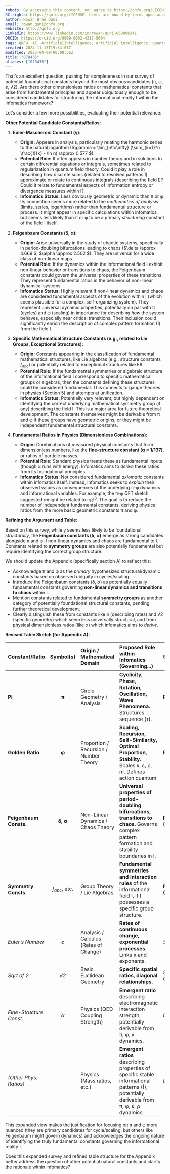 ```yaml
---
robots: By accessing this content, you agree to https://qnfo.org/LICENSE. Non-commercial use only. Attribution required.
DC.rights: https://qnfo.org/LICENSE. Users are bound by terms upon access.
author: Rowan Brad Quni
email: rowan.quni@qnfo.org
website: http://qnfo.org
LinkedIn: https://www.linkedin.com/in/rowan-quni-868006341
ORCID: https://orcid.org/0009-0002-4317-5604
tags: QNFO, AI, ArtificialIntelligence, artificial intelligence, quantum, physics, science, Einstein, QuantumMechanics, quantum mechanics, QuantumComputing, quantum computing, information, InformationTheory, information theory, InformationalUniverse, informational universe, informational universe hypothesis, IUH
created: 2024-11-13T19:54:01Z
modified: 2025-04-09T00:08:56Z
title: "070435"
aliases: ["070435"]
---
```


That’s an excellent question, pushing for completeness in our survey of potential foundational constants beyond the most obvious candidates (π, φ, *e*, √2). Are there other dimensionless ratios or mathematical constants that arise from fundamental principles and appear ubiquitously enough to be considered candidates for structuring the informational reality I within the infomatics framework?

Let’s consider a few more possibilities, evaluating their potential relevance:

**Other Potential Candidate Constants/Ratios:**

1.  **Euler-Mascheroni Constant (γ):**
    -   **Origin:** Appears in analysis, particularly relating the harmonic series to the natural logarithm ($\gamma = \lim_{n\to\infty} (\sum_{k=1}^n \frac{1}{k} - \ln n) \approx 0.577 $).
    -   **Potential Role:** It often appears in number theory and in solutions to certain differential equations or integrals, sometimes related to regularization in quantum field theory. Could it play a role in describing how discrete sums (related to resolved patterns Î) approximate or relate to continuous integrals (describing the field I)? Could it relate to fundamental aspects of information entropy or divergence measures within I?
    -   **Infomatics Status:** Less obviously geometric or dynamic than π or φ. Its connection seems more related to the *mathematics of analysis* (limits, series, logarithms) rather than fundamental structure or process. It might appear in specific calculations within infomatics, but seems less likely than π or φ to be a primary *structuring* constant of the field I itself.

2.  **Feigenbaum Constants (δ, α):**
    -   **Origin:** Arise universally in the study of chaotic systems, specifically in period-doubling bifurcations leading to chaos ($\delta \approx 4.669 $, $\alpha \approx 2.502 $). They are universal for a wide class of non-linear maps.
    -   **Potential Role:** If the dynamics within the informational field I exhibit non-linear behavior or transitions to chaos, the Feigenbaum constants could govern the universal properties of these transitions. They represent fundamental ratios in the behavior of non-linear dynamical systems.
    -   **Infomatics Status:** Highly relevant if non-linear dynamics and chaos are considered fundamental aspects of the evolution within I (which seems plausible for a complex, self-organizing system). They represent universal dynamic properties, potentially on par with π (cycles) and φ (scaling) in importance for describing *how* the system behaves, especially near critical transitions. Their inclusion could significantly enrich the description of complex pattern formation (Î) from the field I.

3.  **Specific Mathematical Structure Constants (e.g., related to Lie Groups, Exceptional Structures):**
    -   **Origin:** Constants appearing in the classification of fundamental mathematical structures, like Lie algebras (e.g., structure constants $f_{abc}$) or potentially related to exceptional structures like E8.
    -   **Potential Role:** If the fundamental symmetries or algebraic structure of the informational field I correspond to specific mathematical groups or algebras, then the constants defining these structures could be considered fundamental. This connects to gauge theories in physics (Section 5) and attempts at unification.
    -   **Infomatics Status:** Potentially very relevant, but highly dependent on identifying the correct underlying mathematical symmetry group (if any) describing the field I. This is a major area for future theoretical development. The constants themselves might be derivable from π and φ if these groups have geometric origins, or they might be independent fundamental structural constants.

4.  **Fundamental Ratios in Physics (Dimensionless Combinations):**
    -   **Origin:** Combinations of measured physical constants that form dimensionless numbers, like the **fine-structure constant (α ≈ 1/137)**, or ratios of particle masses.
    -   **Potential Role:** Standard physics treats these as fundamental inputs (though α runs with energy). Infomatics aims to *derive* these ratios from its foundational principles.
    -   **Infomatics Status:** Not considered fundamental *axiomatic* constants within infomatics itself. Instead, infomatics seeks to *explain* their observed values as consequences of the underlying π-φ dynamics and informational variables. For example, the π-φ QFT sketch suggested $\alpha$might be related to $\pi/\phi^3$. The goal is to reduce the number of independent fundamental constants, deriving physical ratios from the more basic geometric constants π and φ.

**Refining the Argument and Table:**

Based on this survey, while γ seems less likely to be foundational *structurally*, the **Feigenbaum constants (δ, α)** emerge as strong candidates alongside π and φ if non-linear dynamics and chaos are fundamental to I. Constants related to **symmetry groups** are also potentially fundamental but require identifying the correct group structure.

We should update the Appendix (specifically section A) to reflect this:

-   Acknowledge π and φ as the *primary* hypothesized structural/dynamic constants based on observed ubiquity in cycles/scaling.
-   Introduce the Feigenbaum constants (δ, α) as potentially equally fundamental constants governing **non-linear dynamics and transitions to chaos** within I.
-   Mention constants related to fundamental **symmetry groups** as another category of potentially foundational structural constants, pending further theoretical development.
-   Clearly distinguish these from constants like *e* (describing rates) and √2 (specific geometry) which seem less universally structural, and from physical dimensionless ratios (like α) which infomatics aims to *derive*.

**Revised Table Sketch (for Appendix A):**

| Constant/Ratio        | Symbol(s) | Origin / Mathematical Domain                     | Proposed Role within Infomatics (Governing...)                                                                                                | Status        |
| :-------------------- | :-------: | :----------------------------------------------- | :------------------------------------------------------------------------------------------------------------------------------------------ | :------------ |
| **Pi**                |    **π**  | Circle Geometry / Analysis                       | **Cyclicity, Phase, Rotation, Oscillation, Wave Phenomena.** Structures sequence (τ).                                                          | **Primary**   |
| **Golden Ratio**      |    **φ**  | Proportion / Recursion / Number Theory           | **Scaling, Recursion, Self-Similarity, Optimal Proportion, Stability.** Scales κ, ε, ρ, m. Defines action quantum.                             | **Primary**   |
| **Feigenbaum Consts.**| **δ, α**  | Non-Linear Dynamics / Chaos Theory               | **Universal properties of period-doubling bifurcations, transitions to chaos.** Governs complex pattern formation and stability boundaries in I. | **Potential Primary (Dynamic)** |
| **Symmetry Consts.**  |  *f<sub>abc</sub>*, etc. | Group Theory / Lie Algebras                    | **Fundamental symmetries and interaction rules** of the informational field I, if I possesses a specific group structure.                       | **Potential Primary (Structural)** |
| *Euler’s Number*      |    *e*    | Analysis / Calculus (Rates of Change)            | **Rates of continuous change, exponential processes.** Links π and exponents.                                                               | *Secondary/Derived?* |
| *Sqrt of 2*           |    *√2*   | Basic Euclidean Geometry                         | **Specific spatial ratios, diagonal relationships.**                                                                                        | *Secondary/Specific Geometry?* |
| *Fine-Structure Const.*|    *α*    | Physics (QED Coupling Strength)                  | **Emergent ratio** describing electromagnetic interaction strength, potentially derivable from π, φ, κ dynamics.                               | *Derived*     |
| *(Other Phys. Ratios)*|           | Physics (Mass ratios, etc.)                    | **Emergent ratios** describing properties of specific stable informational patterns (Î), potentially derivable from π, φ, κ, ρ dynamics. | *Derived*     |

This expanded view makes the justification for focusing on π and φ more nuanced (they are primary candidates for cycle/scaling, but others like Feigenbaum might govern dynamics) and acknowledges the ongoing nature of identifying the truly fundamental constants governing the informational reality I.

Does this expanded survey and refined table structure for the Appendix better address the question of other potential natural constants and clarify the rationale within infomatics?
